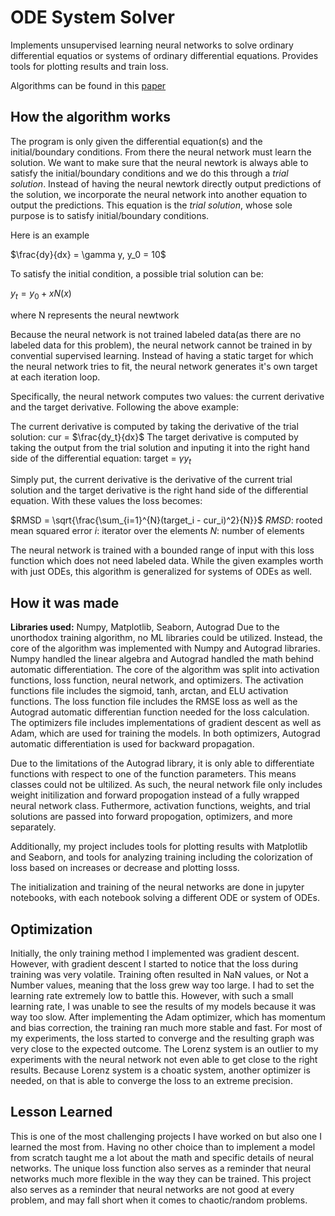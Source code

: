 # ODE System Solver
Implements unsupervised learning neural networks to solve ordinary differential equatios or systems of ordinary differential equations.
Provides tools for plotting results and train loss.

Algorithms can be found in this [paper](https://arxiv.org/pdf/physics/9705023)

## How the algorithm works
The program is only given the differential equation(s) and the initial/boundary conditions. From there the neural network must learn the solution. We want to make sure that the neural newtork is always able to satisfy the initial/boundary conditions and we do this through a *trial solution*. Instead of having the neural newtork directly output predictions of the solution, we incorporate the neural network into another equation to output the predictions. This equation is the *trial solution*, whose sole purpose is to satisfy initial/boundary conditions.

Here is an example

$\frac{dy}{dx} = \gamma y, y_0 = 10$

To satisfy the initial condition, a possible trial solution can be:

$y_t = y_0 + xN(x)$

where N represents the neural newtwork

Because the neural network is not trained labeled data(as there are no labeled data for this problem), the neural network cannot be trained in by convential supervised learning. Instead of having a static target for which the neural network tries to fit, the neural network generates it's own target at each iteration loop. 

Specifically, the neural network computes two values: the current derivative and the target derivative. Following the above example:

The current derivative is computed by taking the derivative of the trial solution: cur = $\frac{dy_t}{dx}$
The target derivative is computed by taking the output from the trial solution and inputing it into the right hand side of the differential equation: target = $\gamma y_t$

Simply put, the current derivative is the derivative of the current trial solution and the target derivative is the right hand side of the differential equation. With these values the loss becomes:

$RMSD = \sqrt{\frac{\sum_{i=1}^{N}(target_i - cur_i)^2}{N}}$
$RMSD$: rooted mean squared error
$i$: iterator over the elements
$N$: number of elements

The neural network is trained with a bounded range of input with this loss function which does not need labeled data. While the given examples worth with just ODEs, this algorithm is generalized for systems of ODEs as well.

## How it was made
**Libraries used:** Numpy, Matplotlib, Seaborn, Autograd
Due to the unorthodox training algorithm, no ML libraries could be utilized. Instead, the core of the algorithm was implemented with Numpy and Autograd libraries. Numpy handled the linear algebra and Autograd handled the math behind automatic differentiation. The core of the algorithm was split into activation functions, loss function, neural network, and optimizers. The activation functions file includes the sigmoid, tanh, arctan, and ELU activation functions. The loss function file includes the RMSE loss as well as the Autograd automatic differentian function needed for the loss calculation. The optimizers file includes implementations of gradient descent as well as Adam, which are used for training the models. In both optimizers, Autograd automatic differentiation is used for backward propagation.

Due to the limitations of the Autograd library, it is only able to differentiate functions with respect to one of the function parameters. This means classes could not be ultilized. As such, the neural network file only includes weight initilization and forward propogation instead of a fully wrapped neural network class. Futhermore, activation functions, weights, and trial solutions are passed into forward propogation, optimizers, and more separately.

Additionally, my project includes tools for plotting results with Matplotlib and Seaborn, and tools for analyzing training including the colorization of loss based on increases or decrease and plotting losss.

The initialization and training of the neural networks are done in jupyter notebooks, with each notebook solving a different ODE or system of ODEs.

## Optimization
Initially, the only training method I implemented was gradient descent. However, with gradient descent I started to notice that the loss during training was very volatile. Training often resulted in NaN values, or Not a Number values, meaning that the loss grew way too large. I had to set the learning rate extremely low to battle this. However, with such a small learning rate, I was unable to see the results of my models because it was way too slow. After implementing the Adam optimizer, which has momentum and bias correction, the training ran much more stable and fast. For most of my experiments, the loss started to converge and the resulting graph was very close to the expected outcome. The Lorenz system is an outlier to my experiments with the neural network not even able to get close to the right results. Because Lorenz system is a choatic system, another optimizer is needed, on that is able to converge the loss to an extreme precision.

## Lesson Learned
This is one of the most challenging projects I have worked on but also one I learned the most from. Having no other choice than to implement a model from scratch taught me a lot about the math and specific details of neural networks. The unique loss function also serves as a reminder that neural networks much more flexible in the way they can be trained. This project also serves as a reminder that neural networks are not good at every problem, and may fall short when it comes to chaotic/random problems.
